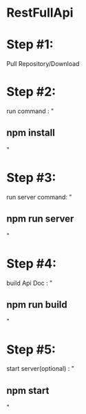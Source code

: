 # RestFullApi

<div>
<span><h1>Step #1:</h2> Pull Repository/Download</span>
<span> <h1>Step #2:</h1> run command : "<h2>npm install</h2>"</span>
<span><h1>Step #3:</h1> run server command: "<h2>npm run server</h2>"</span>
<span><h1>Step #4:</h1> build Api Doc : "<h2>npm run build</h2>"</span>
<span><h1>Step #5:</h1> start server(optional) : "<h2>npm start</h2>"</span>
</div>
